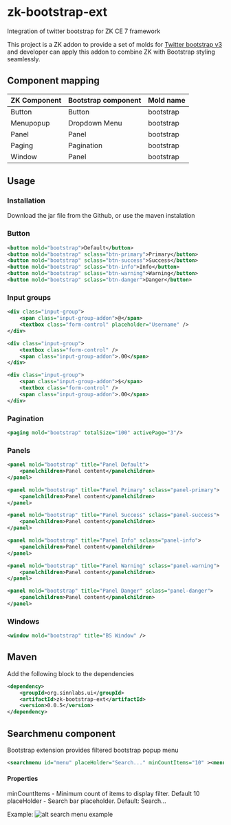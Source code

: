 # zk-bootstrap-ext
Integration of twitter bootstrap for ZK CE 7 framework

This project is a ZK addon to provide a set of molds for [Twitter bootstrap v3](http://getbootstrap.com/) and developer can apply this addon to combine ZK with Bootstrap styling seamlessly.</br>



## Component mapping

ZK Component | Bootstrap component | Mold name
------------ | ------------------- | ----------
Button       | Button              | bootstrap
Menupopup    | Dropdown Menu       | bootstrap
Panel        | Panel               | bootstrap
Paging       | Pagination          | bootstrap
Window       | Panel               | bootstrap

## Usage

### Installation

Download the jar file from the Github, or use the maven instalation

### Button
```xml
<button mold="bootstrap">Default</button>
<button mold="bootstrap" sclass="btn-primary">Primary</button>
<button mold="bootstrap" sclass="btn-success">Success</button>
<button mold="bootstrap" sclass="btn-info">Info</button>
<button mold="bootstrap" sclass="btn-warning">Warning</button>
<button mold="bootstrap" sclass="btn-danger">Danger</button>
```

### Input groups

```xml
<div class="input-group">
	<span class="input-group-addon">@</span>
	<textbox class="form-control" placeholder="Username" />
</div>

<div class="input-group">
	<textbox class="form-control" />
	<span class="input-group-addon">.00</span>
</div>

<div class="input-group">
	<span class="input-group-addon">$</span>
	<textbox class="form-control" />
	<span class="input-group-addon">.00</span>
</div>
```

### Pagination

```xml
<paging mold="bootstrap" totalSize="100" activePage="3"/>
```

### Panels

```xml
<panel mold="bootstrap" title="Panel Default">
	<panelchildren>Panel content</panelchildren>
</panel>

<panel mold="bootstrap" title="Panel Primary" sclass="panel-primary">
	<panelchildren>Panel content</panelchildren>
</panel>

<panel mold="bootstrap" title="Panel Success" sclass="panel-success">
	<panelchildren>Panel content</panelchildren>
</panel>

<panel mold="bootstrap" title="Panel Info" sclass="panel-info">
	<panelchildren>Panel content</panelchildren>
</panel>

<panel mold="bootstrap" title="Panel Warning" sclass="panel-warning">
	<panelchildren>Panel content</panelchildren>
</panel>

<panel mold="bootstrap" title="Panel Danger" sclass="panel-danger">
	<panelchildren>Panel content</panelchildren>
</panel>
```

### Windows

```xml
<window mold="bootstrap" title="BS Window" />
```

## Maven

Add the following block to the dependencies

```xml
<dependency>
	<groupId>org.sinnlabs.ui</groupId>
	<artifactId>zk-bootstrap-ext</artifactId>
	<version>0.0.5</version>
</dependency>
```

## Searchmenu component

Bootstrap extension provides filtered bootstrap popup menu

```xml
<searchmenu id="menu" placeHolder="Search..." minCountItems="10" ><menuitem /> <menuitem /></searchmenu>
```
#### Properties
minCountItems - Minimum count of items to display filter. Default 10
placeHolder - Search bar placeholder. Default: Search...

Example:
![alt search menu example](https://github.com/sinnlabs/zk-bootstrap-ext/blob/master/zkdoc/Searchmenu.PNG?raw=true)
